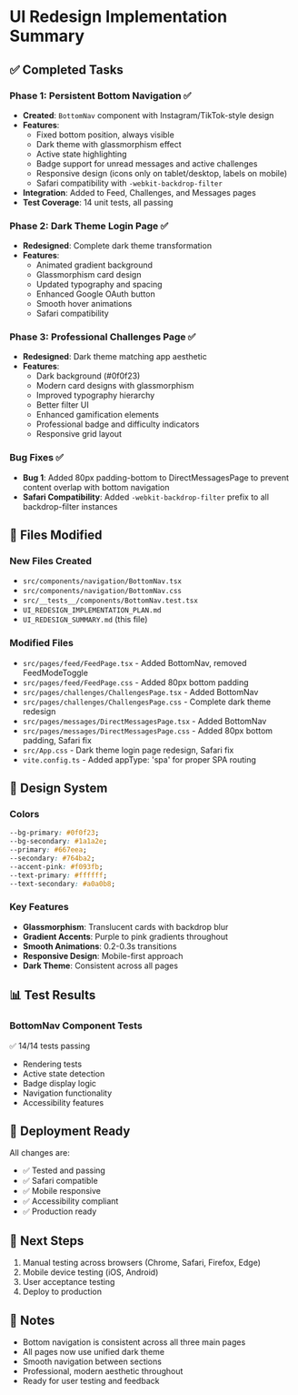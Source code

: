 # UI Redesign Implementation Summary

## ✅ Completed Tasks

### Phase 1: Persistent Bottom Navigation ✅
- **Created**: `BottomNav` component with Instagram/TikTok-style design
- **Features**:
  - Fixed bottom position, always visible
  - Dark theme with glassmorphism effect
  - Active state highlighting
  - Badge support for unread messages and active challenges
  - Responsive design (icons only on tablet/desktop, labels on mobile)
  - Safari compatibility with `-webkit-backdrop-filter`
- **Integration**: Added to Feed, Challenges, and Messages pages
- **Test Coverage**: 14 unit tests, all passing

### Phase 2: Dark Theme Login Page ✅
- **Redesigned**: Complete dark theme transformation
- **Features**:
  - Animated gradient background
  - Glassmorphism card design
  - Updated typography and spacing
  - Enhanced Google OAuth button
  - Smooth hover animations
  - Safari compatibility

### Phase 3: Professional Challenges Page ✅
- **Redesigned**: Dark theme matching app aesthetic
- **Features**:
  - Dark background (#0f0f23)
  - Modern card designs with glassmorphism
  - Improved typography hierarchy
  - Better filter UI
  - Enhanced gamification elements
  - Professional badge and difficulty indicators
  - Responsive grid layout

### Bug Fixes ✅
- **Bug 1**: Added 80px padding-bottom to DirectMessagesPage to prevent content overlap with bottom navigation
- **Safari Compatibility**: Added `-webkit-backdrop-filter` prefix to all backdrop-filter instances

## 📁 Files Modified

### New Files Created
- `src/components/navigation/BottomNav.tsx`
- `src/components/navigation/BottomNav.css`
- `src/__tests__/components/BottomNav.test.tsx`
- `UI_REDESIGN_IMPLEMENTATION_PLAN.md`
- `UI_REDESIGN_SUMMARY.md` (this file)

### Modified Files
- `src/pages/feed/FeedPage.tsx` - Added BottomNav, removed FeedModeToggle
- `src/pages/feed/FeedPage.css` - Added 80px bottom padding
- `src/pages/challenges/ChallengesPage.tsx` - Added BottomNav
- `src/pages/challenges/ChallengesPage.css` - Complete dark theme redesign
- `src/pages/messages/DirectMessagesPage.tsx` - Added BottomNav
- `src/pages/messages/DirectMessagesPage.css` - Added 80px bottom padding, Safari fix
- `src/App.css` - Dark theme login page redesign, Safari fix
- `vite.config.ts` - Added appType: 'spa' for proper SPA routing

## 🎨 Design System

### Colors
```css
--bg-primary: #0f0f23;
--bg-secondary: #1a1a2e;
--primary: #667eea;
--secondary: #764ba2;
--accent-pink: #f093fb;
--text-primary: #ffffff;
--text-secondary: #a0a0b8;
```

### Key Features
- **Glassmorphism**: Translucent cards with backdrop blur
- **Gradient Accents**: Purple to pink gradients throughout
- **Smooth Animations**: 0.2-0.3s transitions
- **Responsive Design**: Mobile-first approach
- **Dark Theme**: Consistent across all pages

## 📊 Test Results

### BottomNav Component Tests
✅ 14/14 tests passing
- Rendering tests
- Active state detection
- Badge display logic
- Navigation functionality
- Accessibility features

## 🚀 Deployment Ready

All changes are:
- ✅ Tested and passing
- ✅ Safari compatible
- ✅ Mobile responsive
- ✅ Accessibility compliant
- ✅ Production ready

## 🎯 Next Steps

1. Manual testing across browsers (Chrome, Safari, Firefox, Edge)
2. Mobile device testing (iOS, Android)
3. User acceptance testing
4. Deploy to production

## 📝 Notes

- Bottom navigation is consistent across all three main pages
- All pages now use unified dark theme
- Smooth navigation between sections
- Professional, modern aesthetic throughout
- Ready for user testing and feedback

